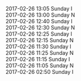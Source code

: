 2017-02-26 13:05 Sunday  I  
2017-02-26 13:00 Sunday  N  
2017-02-26 12:40 Sunday  I  
2017-02-26 12:30 Sunday  N  
2017-02-26 12:25 Sunday  I  
2017-02-26 12:15 Sunday  N  
2017-02-26 11:30 Sunday  I  
2017-02-26 11:25 Sunday  N  
2017-02-26 11:15 Sunday  I  
2017-02-26 11:05 Sunday  N  
2017-02-26 02:50 Sunday  I  

